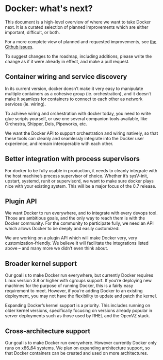 # Docker: what's next?

This document is a high-level overview of where we want to take Docker next.
It is a curated selection of planned improvements which are either important, difficult, or both.

For a more complete view of planned and requested improvements, see [the Github issues](https://example.com/m/v2/issues).

To suggest changes to the roadmap, including additions, please write the change as if it were already in effect, and make a pull request.


## Container wiring and service discovery

In its current version, docker doesn’t make it very easy to manipulate multiple containers as a cohesive group (ie. orchestration), and it doesn’t make it seamless for containers to connect to each other as network services (ie. wiring).

To achieve wiring and orchestration with docker today, you need to write glue scripts yourself, or use one several companion tools available, like Orchestra, Shipper, Deis, Pipeworks, etc.

We want the Docker API to support orchestration and wiring natively, so that these tools can cleanly and seamlessly integrate into the Docker user experience, and remain interoperable with each other.


## Better integration with process supervisors

For docker to be fully usable in production, it needs to cleanly integrate with the host machine’s process supervisor of choice. Whether it’s sysV-init, upstart, systemd, runit or supervisord, we want to make sure docker plays nice with your existing system. This will be a major focus of the 0.7 release.


## Plugin API

We want Docker to run everywhere, and to integrate with every devops tool. Those are ambitious goals, and the only way to reach them is with the Docker community. For the community to participate fully, we need an API which allows Docker to be deeply and easily customized.

We are working on a plugin API which will make Docker very, very customization-friendly. We believe it will facilitate the integrations listed above – and many more we didn’t even think about.


## Broader kernel support

Our goal is to make Docker run everywhere, but currently Docker requires Linux version 3.8 or higher with cgroups support. If you’re deploying new machines for the purpose of running Docker, this is a fairly easy requirement to meet. However, if you’re adding Docker to an existing deployment, you may not have the flexibility to update and patch the kernel.

Expanding Docker’s kernel support is a priority. This includes running on older kernel versions, specifically focusing on versions already popular in server deployments such as those used by RHEL and the OpenVZ stack.


## Cross-architecture support

Our goal is to make Docker run everywhere. However currently Docker only runs on x86_64 systems. We plan on expanding architecture support, so that Docker containers can be created and used on more architectures.
